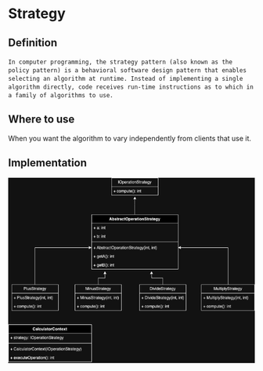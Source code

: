 # Strategy
## Definition
`In computer programming, the strategy pattern (also known as the policy pattern) is a behavioral software design pattern that enables selecting an algorithm at runtime. Instead of implementing a single algorithm directly, code receives run-time instructions as to which in a family of algorithms to use.`

## Where to use
When you want the algorithm to vary independently from clients that use it.

## Implementation
![strategy.drawio.png](strategy.drawio.png)